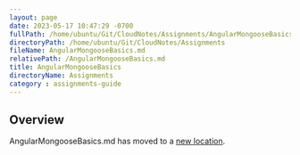 ```yaml
---
layout: page
date: 2023-05-17 10:47:29 -0700
fullPath: /home/ubuntu/Git/CloudNotes/Assignments/AngularMongooseBasics.md
directoryPath: /home/ubuntu/Git/CloudNotes/Assignments
fileName: AngularMongooseBasics.md
relativePath: /AngularMongooseBasics.md
title: AngularMongooseBasics
directoryName: Assignments
category : assignments-guide
---
```


## Overview

AngularMongooseBasics.md has moved to a [new location](Mongo/AngularMongooseBasics.md).
